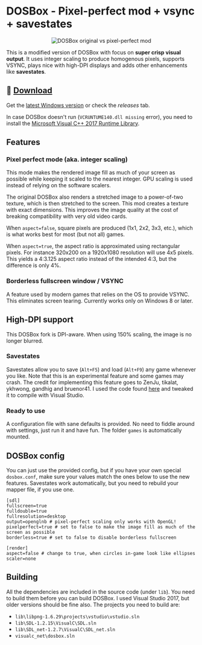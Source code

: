# DOSBox - Pixel-perfect mod + vsync + savestates

<p align="center"><img src="https://cloud.githubusercontent.com/assets/4263742/23454383/521f32ae-fe6c-11e6-8be2-8f6471b24ed3.png" alt="DOSBox original vs pixel-perfect mod"/></p>

This is a modified version of DOSBox with focus on **super crisp visual output**. It uses integer scaling to produce homogenous pixels, supports VSYNC, plays nice with high-DPI displays and adds other enhancements like **savestates**.

## 💾 [Download](https://github.com/bladeSk/DOSBox-pixel-perfect/releases/download/r4019-savestate/dosbox-pixel-perfect-SVNr4019.2-win.zip)

Get the [latest Windows version](https://github.com/bladeSk/DOSBox-pixel-perfect/releases/download/r4019-savestate/dosbox-pixel-perfect-SVNr4019.2-win.zip) or check the _releases_ tab.

In case DOSBox doesn't run (`VCRUNTUME140.dll missing` error), you need to install the [Microsoft Visual C++ 2017 Runtime Library](https://go.microsoft.com/fwlink/?LinkId=746571).

## Features

### Pixel perfect mode (aka. integer scaling)

This mode makes the rendered image fill as much of your screen as possible while keeping it scaled to the nearest integer. GPU scaling is used instead of relying on the software scalers.

The original DOSBox also renders a stretched image to a power-of-two texture, which is then stretched to the screen. This mod creates a texture with exact dimensions. This improves the image quality at the cost of breaking compatibility with very old video cards.

When `aspect=false`, square pixels are produced (1x1, 2x2, 3x3, etc.), which is what works best for most (but not all) games.

When `aspect=true`, the aspect ratio is approximated using rectangular pixels. For instance 320x200 on a 1920x1080 resolution will use 4x5 pixels. This yields a 4:3.125 aspect ratio instead of the intended 4:3, but the difference is only 4%.

### Borderless fullscreen window / VSYNC

A feature used by modern games that relies on the OS to provide VSYNC. This eliminates screen tearing. Currently works only on Windows 8 or later.

## High-DPI support

This DOSBox fork is DPI-aware. When using 150% scaling, the image is no longer blurred.

### Savestates

Savestates allow you to save (`Alt+F5`) and load (`Alt+F9`) any game whenever you like. Note that this is an experimental feature and some games may crash. The credit for implementing this feature goes to ZenJu, tikalat, ykhwong, gandhig and bruenor41. I used the code found [here](https://www.vogons.org/viewtopic.php?f=32&t=53116) and tweaked it to compile with Visual Studio.

### Ready to use

A configuration file with sane defaults is provided. No need to fiddle around with settings, just run it and have fun. The folder `games` is automatically mounted.

## DOSBox config

You can just use the provided config, but if you have your own special `dosbox.conf`, make sure your values match the ones below to use the new features. Savestates work automatically, but you need to rebuild your mapper file, if you use one.

	[sdl]
	fullscreen=true
	fulldouble=true
	fullresolution=desktop
	output=openglnb # pixel-perfect scaling only works with OpenGL!
	pixelperfect=true # set to false to make the image fill as much of the screen as possible
    borderless=true # set to false to disable borderless fullscreen

	[render]
	aspect=false # change to true, when circles in-game look like ellipses
	scaler=none


## Building

All the dependencies are included in the source code (under `lib`). You need to build them before you can build DOSBox. I used Visual Studio 2017, but older versions should be fine also. The projects you need to build are:

* `lib\libpng-1.6.29\projects\vstudio\vstudio.sln`
* `lib\SDL-1.2.15\VisualC\SDL.sln`
* `lib\SDL_net-1.2.7\VisualC\SDL_net.sln`
* `visualc_net\dosbox.sln`
